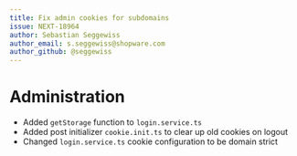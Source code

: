 ```yaml
---
title: Fix admin cookies for subdomains
issue: NEXT-18964
author: Sebastian Seggewiss
author_email: s.seggewiss@shopware.com
author_github: @seggewiss
---
```

# Administration
* Added `getStorage` function to `login.service.ts`
* Added post initializer `cookie.init.ts` to clear up old cookies on logout
* Changed `login.service.ts` cookie configuration to be domain strict
